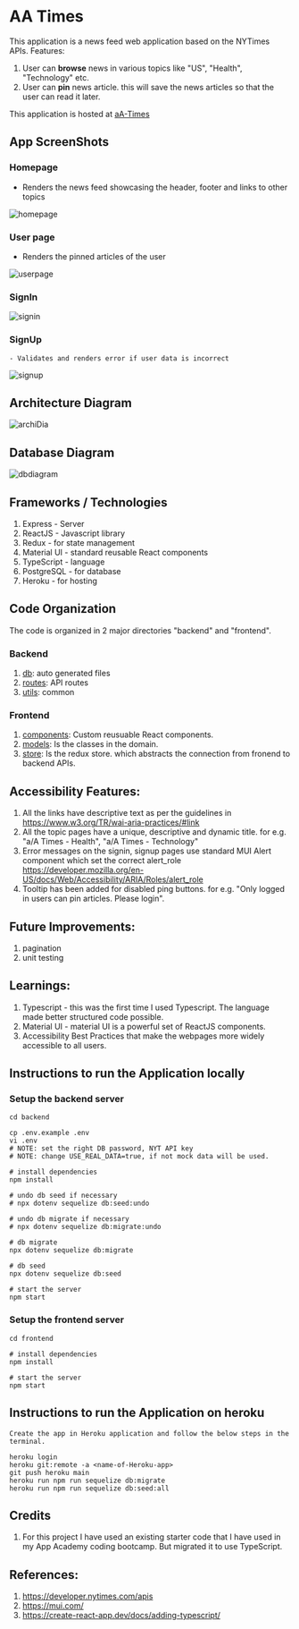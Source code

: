 # AA Times
This application is a news feed web application based on the NYTimes APIs.
Features:
1. User can **browse** news in various topics like "US", "Health", "Technology" etc.
1. User can **pin** news article. this will save the news articles so that the user can read it later.

This application is hosted at [aA-Times](https://aa-times.herokuapp.com/)

## App ScreenShots

### Homepage

- Renders the news feed showcasing the header, footer and links to other topics

![homepage](https://res.cloudinary.com/dpdawijui/image/upload/v1647765914/screencapture-homepage_compressed_emrrh4.jpg)

### User page

- Renders the pinned articles of the user

![userpage](https://res.cloudinary.com/dpdawijui/image/upload/v1647764862/screencapture-userpage_k3zoqh.png)

### SignIn

![signin](https://res.cloudinary.com/dpdawijui/image/upload/v1647764843/screencapture-signin_nybqbz.png)

### SignUp

    - Validates and renders error if user data is incorrect

![signup](https://res.cloudinary.com/dpdawijui/image/upload/v1647764851/screencapture-signUp_r3kufh.png)


## Architecture Diagram

![archiDia](https://res.cloudinary.com/dpdawijui/image/upload/v1647764981/aa_times_spkv04.jpg)

## Database Diagram
![dbdiagram](https://res.cloudinary.com/dpdawijui/image/upload/v1647763254/AATimes_DB_ujl4su.png)

## Frameworks / Technologies
1. Express - Server
1. ReactJS - Javascript library
1. Redux - for state management
1. Material UI - standard reusable React components
1. TypeScript - language
1. PostgreSQL - for database
1. Heroku - for hosting

## Code Organization
The code is organized in 2 major directories "backend" and "frontend".

### Backend
1. [db](backend/db): auto generated files
1. [routes](backend/routes): API routes
1. [utils](backend/utils): common

### Frontend
1. [components](frontend/components): Custom reusuable React components.
1. [models](frontend/models): Is the classes in the domain.
1. [store](frontend/store): Is the redux store. which abstracts the connection from fronend to backend APIs.


## Accessibility Features:
1. All the links have descriptive text as per the guidelines in https://www.w3.org/TR/wai-aria-practices/#link
1. All the topic pages have a unique, descriptive and dynamic title. for e.g. "a/A Times - Health", "a/A Times - Technology"
1. Error messages on the signin, signup pages use standard MUI Alert component which set the correct alert_role https://developer.mozilla.org/en-US/docs/Web/Accessibility/ARIA/Roles/alert_role
1. Tooltip has been added for disabled ping buttons. for e.g. "Only logged in users can pin articles. Please login".

## Future Improvements:
1. pagination
1. unit testing

## Learnings:
1. Typescript - this was the first time I used Typescript. The language made better structured code possible.
1. Material UI - material UI is a powerful set of ReactJS components.
1. Accessibility Best Practices that make the webpages more widely accessible to all users.

## Instructions to run the Application locally

### Setup the backend server
```
cd backend

cp .env.example .env
vi .env
# NOTE: set the right DB password, NYT API key
# NOTE: change USE_REAL_DATA=true, if not mock data will be used.

# install dependencies
npm install

# undo db seed if necessary
# npx dotenv sequelize db:seed:undo

# undo db migrate if necessary
# npx dotenv sequelize db:migrate:undo

# db migrate
npx dotenv sequelize db:migrate

# db seed
npx dotenv sequelize db:seed

# start the server
npm start
```

### Setup the frontend server

```
cd frontend

# install dependencies
npm install

# start the server
npm start
```

## Instructions to run the Application on heroku

    Create the app in Heroku application and follow the below steps in the terminal.
```
heroku login
heroku git:remote -a <name-of-Heroku-app>
git push heroku main
heroku run npm run sequelize db:migrate
heroku run npm run sequelize db:seed:all
```

## Credits
1. For this project I have used an existing starter code that I have used in my App Academy coding bootcamp. But migrated it to use TypeScript.

## References:
1. https://developer.nytimes.com/apis
1. https://mui.com/
1. https://create-react-app.dev/docs/adding-typescript/
